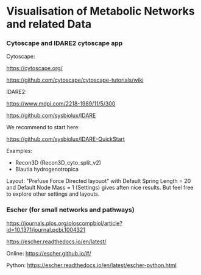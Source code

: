 # Visualisation of Metabolic Networks and related Data

### Cytoscape and IDARE2 cytoscape app
Cytoscape:

https://cytoscape.org/

https://github.com/cytoscape/cytoscape-tutorials/wiki

IDARE2:

https://www.mdpi.com/2218-1989/11/5/300

https://github.com/sysbiolux/IDARE

We recommend to start here:

https://github.com/sysbiolux/IDARE-QuickStart

Examples:
- Recon3D (Recon3D_cyto_split_v2)
- Blautia hydrogenotropica

Layout: "Prefuse Force Directed layouot" with Default Spring Length = 20 and Default Node Mass = 1 (Settings) gives aften nice results. But feel free to explore other settings and layouts.

### Escher (for small networks and pathways)
https://journals.plos.org/ploscompbiol/article?id=10.1371/journal.pcbi.1004321

https://escher.readthedocs.io/en/latest/

Online: https://escher.github.io/#/

Python: https://escher.readthedocs.io/en/latest/escher-python.html

